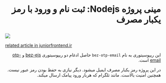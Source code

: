# <p dir="rtl">مینی پروژه Nodejs: ثبت نام و ورود با رمز یکبار مصرف</p>

![](https://archive.org/download/bez-otp-email-2/bez-otp-email.png)

[related article in juniorfrontend.ir](https://juniorfrontend.ir/bez-otp-email)

<div dir="rtl">

این ریپوسیتوری به نام  `bez-otp-email` حاصل ادغام دو ریپوسیتوری 
[bez-ejs](https://github.com/Junior-Front-End/bez-ejs)
و 
[otp-email](https://github.com/Junior-Front-End/otp-email)
است. 

در این پروژه رمز یکبار مصرف ایمیل میشود. دیگر نیازی به حفظ بودن رمز عبور نیست. 
همچنین امنیت بالاست. مانند تلگرام که هربار ورود پیامک ارسال میکند.

</div>

